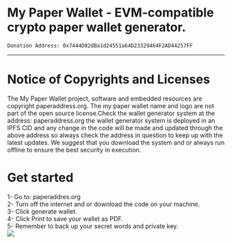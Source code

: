 # My Paper Wallet - EVM-compatible crypto paper wallet generator.

	Donation Address: 0x7444D02dBa1d24551a64D23329464F2AD44257FF

	
 

***********************************
# Notice of Copyrights and Licenses
 
The My Paper Wallet project, software and embedded resources are copyright paperaddress.org. 
The my paper wallet name and logo are not part of the open source license.Check the wallet generator system at the address: paperaddress.org the wallet generator system is deployed in an IPFS CID and any change in the code will be made and updated through the above address so always check the address in question to keep up with the latest updates. We suggest that you download the system and or always run offline to ensure the best security in execution.



# Get started
1- Go to: paperaddres.org <br>
2- Turn off the internet and or download the code on your machine. <br>
3- Click generate wallet. <br>
4- Click Print to save your wallet as PDF. <br>
5- Remember to back up your secret words and private key.<br>
<img src="https://raw.githubusercontent.com/mypaperwallet/mypaperwallet/d4189a54760e305ea97fc84cc23ba4d386f4deae/print.png">

